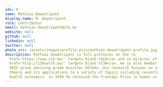 ```yaml
---
ids: 9
name: Mathias Dewatripont
display_name: M. Dewatripont
role: Contributor
email: mathias.dewatripont@ulb.be
website: null
github: null
linkedin: null
twitter: null
photo_src: /assets/images/profile-pics/mathias-dewatripont-profile.jpg
description: Mathias Dewatripont is full professor at the <a
  href='https://www.ulb.be/' target='blank'>ULB</a> and co-director of <a
  href='http://i3health.eu/' target='blank'>I3H</a>. He is also member of the
  GEES group advising prime minister WIlmès. His research focuses on contract
  theory and its applications to a variety of topics including recently in
  health economics. In 1998 he received the Francqui Prize in human sciences.
---
```

